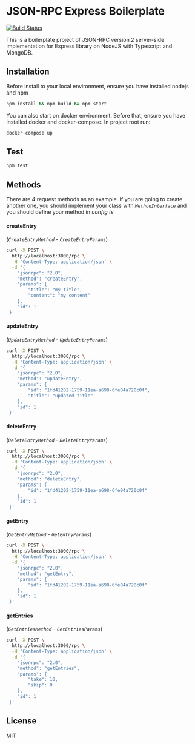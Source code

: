 # JSON-RPC Express Boilerplate

[![Build Status](https://travis-ci.org/yak0/jsonrpc-boilerplate.svg?branch=master)](https://travis-ci.org/yak0/jsonrpc-boilerplate)

This is a boilerplate project of JSON-RPC version 2 server-side implementation for Express library on NodeJS with Typescript and MongoDB.

## Installation
Before install to your local environment, ensure you have installed nodejs and npm
```sh
npm install && npm build && npm start
```
You can also start on docker environment. Before that,  ensure you have installed docker and docker-compose.
In project root run:
```sh
docker-compose up
```

## Test
```sh
npm test
```

## Methods
There are 4 request methods as an example. If you are going to create another one, you should implement your class with  _`MethodInterface`_ and you should define your method in *config.ts*

#### createEntry 
(_`CreateEntryMethod`_ - _`CreateEntryParams`_)
```sh
curl -X POST \
  http://localhost:3000/rpc \
  -H 'Content-Type: application/json' \
  -d '{
    "jsonrpc": "2.0",
    "method": "createEntry",
    "params": {
        "title": "my title",
        "content": "my content"
    },
    "id": 1
 }'
```

#### updateEntry 
(_`UpdateEntryMethod`_ - _`UpdateEntryParams`_)
```sh
curl -X POST \
  http://localhost:3000/rpc \
  -H 'Content-Type: application/json' \
  -d '{
    "jsonrpc": "2.0",
    "method": "updateEntry",
    "params": {
        "id": "1fd41202-1759-11ea-a698-6fe04a720c0f",
        "title": "updated title"
    },
    "id": 1
 }'
```
#### deleteEntry 
(_`DeleteEntryMethod`_ - _`DeleteEntryParams`_)
```sh
curl -X POST \
  http://localhost:3000/rpc \
  -H 'Content-Type: application/json' \
  -d '{
    "jsonrpc": "2.0",
    "method": "deleteEntry",
    "params": {
        "id": "1fd41202-1759-11ea-a698-6fe04a720c0f"
    },
    "id": 1
 }'
```
#### getEntry 
(_`GetEntryMethod`_ - _`GetEntryParams`_)
```sh
curl -X POST \
  http://localhost:3000/rpc \
  -H 'Content-Type: application/json' \
  -d '{
    "jsonrpc": "2.0",
    "method": "getEntry",
    "params": {
        "id": "1fd41202-1759-11ea-a698-6fe04a720c0f"
    },
    "id": 1
 }'
```
#### getEntries 
(_`GetEntriesMethod`_ - _`GetEntriesParams`_)
```sh
curl -X POST \
  http://localhost:3000/rpc \
  -H 'Content-Type: application/json' \
  -d '{
    "jsonrpc": "2.0",
    "method": "getEntries",
    "params": {
        "take": 10,
        "skip": 0
    },
    "id": 1
 }'
```

License
----

MIT

